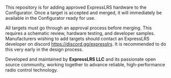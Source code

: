 This repository is for adding approved ExpressLRS hardware to the Configurator. Once a target is accepted and merged, it will immediately be available in the Configurator ready for use.

All targets must go through an approval process before merging.  This requires a schematic review, hardware testing, and developer samples.  Manufacturers wishing to add targets should contact an ExpressLRS developer on discord https://discord.gg/expresslrs. It is recommended to do this very early in the design process.

Developed and maintained by **ExpressLRS LLC** and its passionate open source community, working together to advance reliable, high-performance radio control technology.
